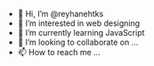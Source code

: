 - 👋 Hi, I’m @reyhanehtks
- 👀 I’m interested in web designing
- 🌱 I’m currently learning JavaScript
- 💞️ I’m looking to collaborate on ...
- 📫 How to reach me ...

<!---
reyhanehtks/reyhanehtks is a ✨ special ✨ repository because its `README.md` (this file) appears on your GitHub profile.
You can click the Preview link to take a look at your changes.
--->
